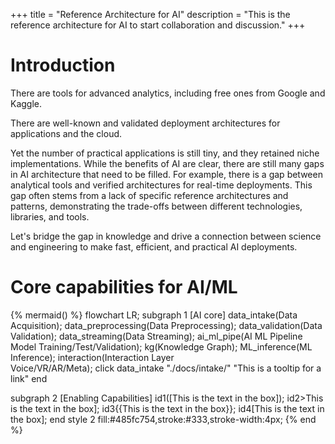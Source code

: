 +++
title = "Reference Architecture for AI"
description = "This is the reference architecture for AI to start collaboration and discussion."
+++

# Introduction 
There are tools for advanced analytics, including free ones from Google and Kaggle.

There are well-known and validated deployment architectures for applications and the cloud.

Yet the number of practical applications is still tiny, and they retained niche implementations.
While the benefits of AI are clear, there are still many gaps in AI architecture that need to be filled. For example, there is a gap between analytical tools and verified architectures for real-time deployments. This gap often stems from a lack of specific reference architectures and patterns, demonstrating the trade-offs between different technologies, libraries, and tools.

Let's bridge the gap in knowledge and drive a connection between science and engineering to make fast, efficient, and practical AI deployments.

# Core capabilities for AI/ML

{% mermaid() %}
flowchart LR;
subgraph 1  [AI core]
  data_intake(Data Acquisition);
  data_preprocessing(Data Preprocessing);
  data_validation(Data Validation);
  data_streaming(Data Streaming);
  ai_ml_pipe(AI ML Pipeline <br/> Model Training/Test/Validation);
  kg(Knowledge Graph);
  ML_inference(ML Inference);
  interaction(Interaction Layer<br/>Voice/VR/AR/Meta);
  click data_intake "./docs/intake/" "This is a tooltip for a link"
end

subgraph 2 [Enabling Capabilities]
  id1([This is the text in the box]);
  id2>This is the text in the box];
  id3{{This is the text in the box}};
  id4[This is the text in the box];
  end
  style 2 fill:#485fc754,stroke:#333,stroke-width:4px;
{% end %}
